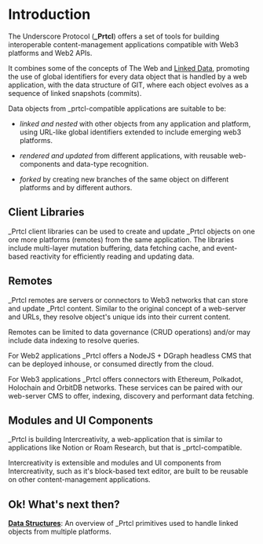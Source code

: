 # Introduction

<!-- > ### :warning: Read this
>
> :broken_heart: **Unfortunately this project only reached the stage of prototype**. We faced technical issues that were out of our reach and had to move on. We are leaving this summary of our approach here as a reference for others.
>
> Keep strong and keep building :muscle:! -->

The Underscore Protocol (**\_Prtcl**) offers a set of tools for building interoperable content-management applications compatible with Web3 platforms and Web2 APIs.

It combines some of the concepts of The Web and [Linked Data](https://solidproject.org/), promoting the use of global identifiers for every data object that is handled by a web application, with the data structure of GIT, where each object evolves as a sequence of linked snapshots (commits).

Data objects from \_prtcl-compatible applications are suitable to be:

- _linked and nested_ with other objects from any application and platform, using URL-like global identifiers extended to include emerging web3 platforms.

- _rendered and updated_ from different applications, with reusable web-components and data-type recognition.

- _forked_ by creating new branches of the same object on different platforms and by different authors.

## Client Libraries

\_Prtcl client libraries can be used to create and update \_Prtcl objects on one ore more platforms (remotes) from the same application. The libraries include multi-layer mutation buffering, data fetching cache, and event-based reactivity for efficiently reading and updating data.

## Remotes

\_Prtcl remotes are servers or connectors to Web3 networks that can store and update \_Prtcl content. Similar to the original concept of a web-server and URLs, they resolve object's unique ids into their current content.

Remotes can be limited to data governance (CRUD operations) and/or may include data indexing to resolve queries.

For Web2 applications \_Prtcl offers a NodeJS + DGraph headless CMS that can be deployed inhouse, or consumed directly from the cloud.

For Web3 applications \_Prtcl offers connectors with Ethereum, Polkadot, Holochain and OrbitDB networks. These services can be paired with our web-server CMS to offer, indexing, discovery and performant data fetching.

## Modules and UI Components

\_Prtcl is building Intercreativity, a web-application that is similar to applications like Notion or Roam Research, but that is \_prtcl-compatible.

Intercreativity is extensible and modules and UI components from Intercreativity, such as it's block-based text editor, are built to be reusable on other content-management applications.

## Ok! What's next then?

**[Data Structures](/js-uprtcl/guide/01-core.concepts)**: An overview of \_Prtcl primitives used to handle linked objects from multiple platforms.
